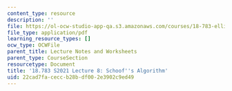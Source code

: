 ```yaml
---
content_type: resource
description: ''
file: https://ol-ocw-studio-app-qa.s3.amazonaws.com/courses/18-783-elliptic-curves-spring-2021/22cad7faceccb28bdf002e3902c9ed49_MIT18_783S21_notes8.pdf
file_type: application/pdf
learning_resource_types: []
ocw_type: OCWFile
parent_title: Lecture Notes and Worksheets
parent_type: CourseSection
resourcetype: Document
title: '18.783 S2021 Lecture 8: Schoof''s Algorithm'
uid: 22cad7fa-cecc-b28b-df00-2e3902c9ed49
---
```

